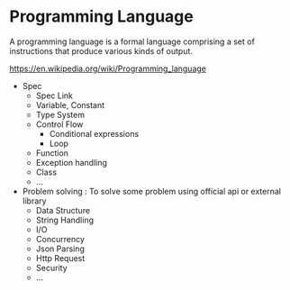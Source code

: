 # Programming Language

A programming language is a formal language comprising a set of instructions that produce various kinds of output.

https://en.wikipedia.org/wiki/Programming_language

- Spec
  - Spec Link
  - Variable, Constant
  - Type System
  - Control Flow
    - Conditional expressions
    - Loop
  - Function
  - Exception handling
  - Class
  - ...
- Problem solving : To solve some problem using official api or external library
  - Data Structure
  - String Handling
  - I/O
  - Concurrency
  - Json Parsing
  - Http Request
  - Security
  - ...
